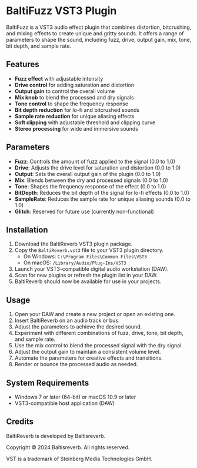 # BaltiFuzz VST3 Plugin

BaltiFuzz is a VST3 audio effect plugin that combines distortion, bitcrushing, and mixing effects to create unique and gritty sounds. It offers a range of parameters to shape the sound, including fuzz, drive, output gain, mix, tone, bit depth, and sample rate.

## Features

- **Fuzz effect** with adjustable intensity
- **Drive control** for adding saturation and distortion
- **Output gain** to control the overall volume
- **Mix knob** to blend the processed and dry signals
- **Tone control** to shape the frequency response
- **Bit depth reduction** for lo-fi and bitcrushed sounds
- **Sample rate reduction** for unique aliasing effects
- **Soft clipping** with adjustable threshold and clipping curve
- **Stereo processing** for wide and immersive sounds

## Parameters

- **Fuzz**: Controls the amount of fuzz applied to the signal (0.0 to 1.0)
- **Drive**: Adjusts the drive level for saturation and distortion (0.0 to 1.0)
- **Output**: Sets the overall output gain of the plugin (0.0 to 1.0)
- **Mix**: Blends between the dry and processed signals (0.0 to 1.0)
- **Tone**: Shapes the frequency response of the effect (0.0 to 1.0)
- **BitDepth**: Reduces the bit depth of the signal for lo-fi effects (0.0 to 1.0)
- **SampleRate**: Reduces the sample rate for unique aliasing sounds (0.0 to 1.0)
- **Glitch**: Reserved for future use (currently non-functional)

## Installation

1. Download the BaltiReverb VST3 plugin package.
2. Copy the `BaltiReverb.vst3` file to your VST3 plugin directory.
   - On Windows: `C:\Program Files\Common Files\VST3`
   - On macOS: `/Library/Audio/Plug-Ins/VST3`
3. Launch your VST3-compatible digital audio workstation (DAW).
4. Scan for new plugins or refresh the plugin list in your DAW.
5. BaltiReverb should now be available for use in your projects.

## Usage

1. Open your DAW and create a new project or open an existing one.
2. Insert BaltiReverb on an audio track or bus.
3. Adjust the parameters to achieve the desired sound.
4. Experiment with different combinations of fuzz, drive, tone, bit depth, and sample rate.
5. Use the mix control to blend the processed signal with the dry signal.
6. Adjust the output gain to maintain a consistent volume level.
7. Automate the parameters for creative effects and transitions.
8. Render or bounce the processed audio as needed.

## System Requirements

- Windows 7 or later (64-bit) or macOS 10.9 or later
- VST3-compatible host application (DAW)

## Credits

BaltiReverb is developed by Baltisreverb.

Copyright © 2024 Baltisreverb. All rights reserved.

VST is a trademark of Steinberg Media Technologies GmbH.

